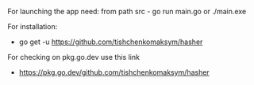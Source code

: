 For launching the app need:
from path src - go run main.go
or
./main.exe

For installation:
- go get -u https://github.com/tishchenkomaksym/hasher

For checking on pkg.go.dev use this link
- https://pkg.go.dev/github.com/tishchenkomaksym/hasher
